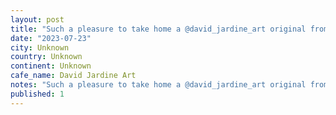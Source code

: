 ```yaml
---
layout: post
title: "Such a pleasure to take home a @david_jardine_art original from the buy it or ð¥ it evening, looks great on the wall."
date: "2023-07-23"
city: Unknown
country: Unknown
continent: Unknown
cafe_name: David Jardine Art
notes: "Such a pleasure to take home a @david_jardine_art original from the buy it or ð¥ it evening, looks great on the wall."
published: 1
---
```

